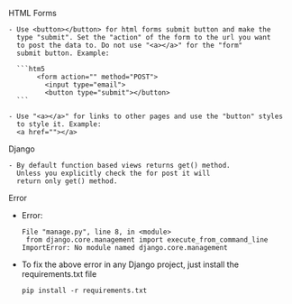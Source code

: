 HTML Forms

    - Use <button></button> for html forms submit button and make the 
      type "submit". Set the "action" of the form to the url you want 
      to post the data to. Do not use "<a></a>" for the "form" 
      submit button. Example:
      
      ```htm5
           <form action="" method="POST">
             <input type="email">
             <button type="submit"></button> 
      ```
 
    - Use "<a></a>" for links to other pages and use the "button" styles 
      to style it. Example:
      <a href=""></a> 
 
 
 Django
 
    - By default function based views returns get() method. 
      Unless you explicitly check the for post it will 
      return only get() method.
      
   
      
Error
   
   -  Error: 
        ```Traceback (most recent call last):
        File "manage.py", line 8, in <module>
         from django.core.management import execute_from_command_line
        ImportError: No module named django.core.management
   - To fix the above error in any Django project, just install the requirements.txt file 
   
       ```pip install -r requirements.txt   ```   
      
